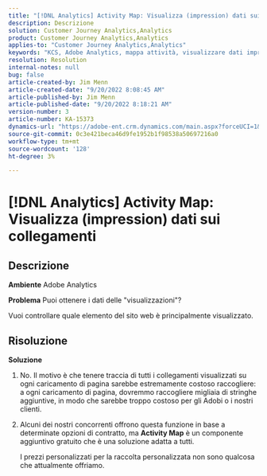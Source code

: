 ```yaml
---
title: "[!DNL Analytics] Activity Map: Visualizza (impression) dati sui collegamenti"
description: Descrizione
solution: Customer Journey Analytics,Analytics
product: Customer Journey Analytics,Analytics
applies-to: "Customer Journey Analytics,Analytics"
keywords: "KCS, Adobe Analytics, mappa attività, visualizzare dati impression, link, visualizzazioni"
resolution: Resolution
internal-notes: null
bug: false
article-created-by: Jim Menn
article-created-date: "9/20/2022 8:08:45 AM"
article-published-by: Jim Menn
article-published-date: "9/20/2022 8:18:21 AM"
version-number: 3
article-number: KA-15373
dynamics-url: "https://adobe-ent.crm.dynamics.com/main.aspx?forceUCI=1&pagetype=entityrecord&etn=knowledgearticle&id=80e75a6f-bb38-ed11-9db1-0022480866ad"
source-git-commit: 0c3e421beca46d9fe1952b1f98538a50697216a0
workflow-type: tm+mt
source-wordcount: '128'
ht-degree: 3%

---
```


# [!DNL Analytics] Activity Map: Visualizza (impression) dati sui collegamenti

## Descrizione


<b>Ambiente</b>
Adobe Analytics

<b>Problema</b>
Puoi ottenere i dati delle &quot;visualizzazioni&quot;?

Vuoi controllare quale elemento del sito web è principalmente visualizzato.


## Risoluzione


<b>Soluzione</b>

1. No. Il motivo è che tenere traccia di tutti i collegamenti visualizzati su ogni caricamento di pagina sarebbe estremamente costoso raccogliere: a ogni caricamento di pagina, dovremmo raccogliere migliaia di stringhe aggiuntive, in modo che sarebbe troppo costoso per gli Adobi o i nostri clienti.
2. Alcuni dei nostri concorrenti offrono questa funzione in base a determinate opzioni di contratto, ma <b>Activity Map</b> è un componente aggiuntivo gratuito che è una soluzione adatta a tutti.

   I prezzi personalizzati per la raccolta personalizzata non sono qualcosa che attualmente offriamo.

